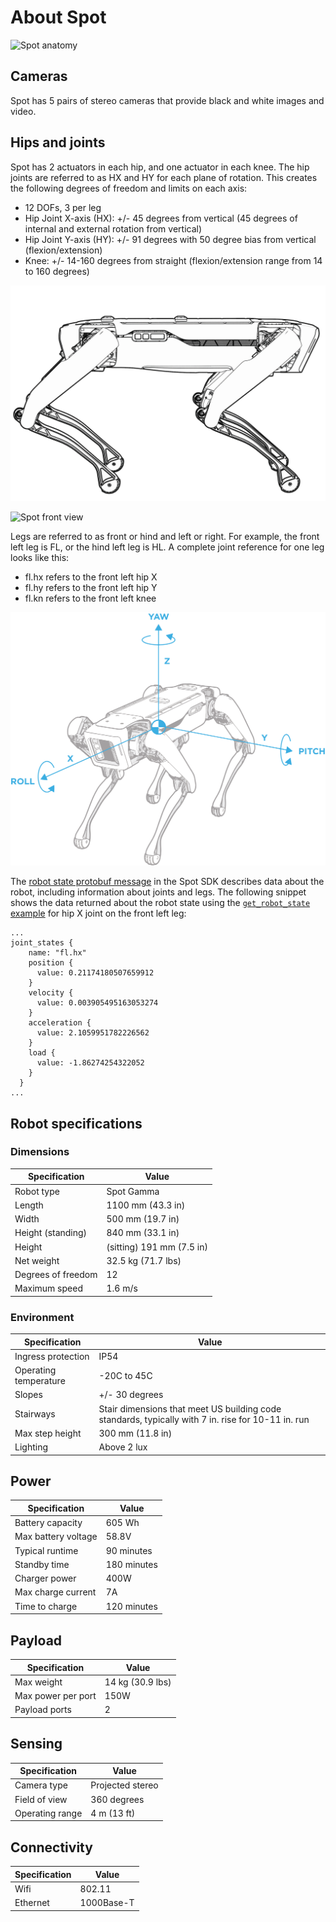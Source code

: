 <!--
Copyright (c) 2022 Boston Dynamics, Inc.  All rights reserved.

Downloading, reproducing, distributing or otherwise using the SDK Software
is subject to the terms and conditions of the Boston Dynamics Software
Development Kit License (20191101-BDSDK-SL).
-->

# About Spot


![Spot anatomy](spotanatomy.png)



## Cameras

Spot has 5 pairs of stereo cameras that provide black and white images and video.


## Hips and joints

Spot has 2 actuators in each hip, and one actuator in each knee. The hip joints are referred to as HX and HY for each plane of rotation.  This creates the following degrees of freedom and limits on each axis:



*   12 DOFs, 3 per leg
*   Hip Joint X-axis (HX): +/- 45 degrees from vertical (45 degrees of internal and external rotation from vertical)
*   Hip Joint Y-axis (HY): +/- 91 degrees with 50 degree bias from vertical (flexion/extension)
*   Knee: +/- 14-160 degrees from straight (flexion/extension range from 14 to 160 degrees)


![Spot side view](sideview.png)


![Spot front view](frontview.png)


Legs are referred to as front or hind and left or right. For example, the front left leg is FL, or the hind left leg is HL. A complete joint reference for one leg looks like this:



*   fl.hx refers to the front left hip X
*   fl.hy refers to the front left hip Y
*   fl.kn refers to the front left knee


![Spot geometry](spotframes.png)

The [robot state protobuf message](../../protos/bosdyn/api/robot_state.proto) in the Spot SDK describes data about the robot, including information about joints and legs. The following snippet shows the data returned about the robot state using the [`get_robot_state` example](../../python/examples/get_robot_state/README.md) for hip X joint on the front left leg:


    ...
    joint_states {
        name: "fl.hx"
        position {
          value: 0.21174180507659912
        }
        velocity {
          value: 0.003905495163053274
        }
        acceleration {
          value: 2.1059951782226562
        }
        load {
          value: -1.86274254322052
        }
      }
    ...


## Robot specifications

### Dimensions

| Specification | Value |
| ------------- | ------ |
| Robot type | Spot Gamma |
| Length |	1100 mm (43.3 in) |
| Width |	500 mm (19.7 in) |
| Height (standing) |	840 mm (33.1 in) |
| Height | (sitting)	191 mm (7.5 in) |
Net weight |	32.5 kg (71.7 lbs) |
Degrees of freedom |	12 |
Maximum speed |	1.6 m/s |

### Environment

| Specification | Value |
| ------------- | ------ |
| Ingress protection |	IP54 |
| Operating temperature |	-20C to 45C |
| Slopes |	+/- 30 degrees |
| Stairways |	Stair dimensions that meet US building code standards, typically with 7 in. rise for 10-11 in. run |
| Max step height |	300 mm (11.8 in) |
| Lighting |	Above 2 lux |

## Power

| Specification | Value |
| ------------- | ------ |
| Battery capacity |	605 Wh |
| Max battery voltage |	58.8V |
| Typical runtime |	90 minutes |
| Standby time |	180 minutes |
| Charger power |	400W |
| Max charge current |	7A |
| Time to charge |	120 minutes |


## Payload

| Specification | Value |
| ------------- | ------ |
| Max weight |	14 kg (30.9 lbs) |
| Max power per port |	150W |
| Payload ports |	2 |

## Sensing

| Specification | Value |
| ------------- | ------ |
| Camera type |	Projected stereo |
| Field of view |	360 degrees |
| Operating range |	4 m (13 ft) |

## Connectivity

| Specification | Value |
| ------------- | ------ |
| Wifi | 802.11 |
| Ethernet | 1000Base-T |
